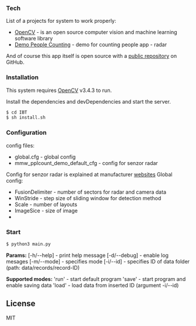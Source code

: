 ### Tech
List of a projects for system to work properly:
* [OpenCV](https://opencv.org/) - is an open source computer vision and machine learning software library 
* [Demo People Counting](http://www.ti.com/tool/tidep-01000) - demo for counting people app - radar

And of course this app itself is open source with a [public repository](https://github.com/jurajkula/IBT)
 on GitHub.

### Installation

This system requires [OpenCV](https://opencv.org/) v3.4.3 to run.

Install the dependencies and devDependencies and start the server.

```sh
$ cd IBT
$ sh install.sh
```
### Configuration
config files:
* global.cfg - global config
* mmw_pplcount_demo_default_cfg - config for senzor radar

Config for senzor radar is explained at manufacturer [websites](http://www.ti.com/tool/tidep-01000)
Global config:
* FusionDelimiter - number of sectors for radar and camera data
* WinStride - step size of sliding window for detection method
* Scale - number of layouts
* ImageSice - size of image
* 

### Start
```sh
$ python3 main.py
```
**Params:**
[-h/--help] - print help message
[-d/--debug] - enable log mesages
[-m/--mode] - specifies mode
[-i/--id] - specifies ID of data folder (path: data/records/record-ID)

**Supported modes:**
'run' - start default program
'save' - start program and enable saving data
'load' - load data from inserted ID (argument -i/--id)


License
----

MIT

